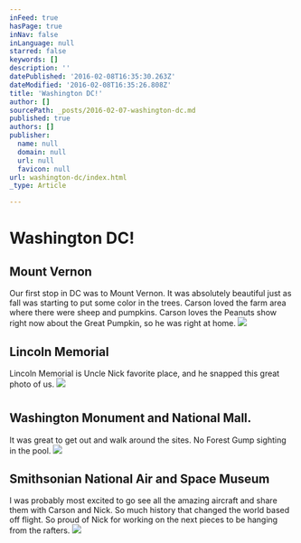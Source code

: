 ```yaml
---
inFeed: true
hasPage: true
inNav: false
inLanguage: null
starred: false
keywords: []
description: ''
datePublished: '2016-02-08T16:35:30.263Z'
dateModified: '2016-02-08T16:35:26.808Z'
title: 'Washington DC!'
author: []
sourcePath: _posts/2016-02-07-washington-dc.md
published: true
authors: []
publisher:
  name: null
  domain: null
  url: null
  favicon: null
url: washington-dc/index.html
_type: Article

---
```

# Washington DC!

## Mount Vernon

Our first stop in DC was to Mount Vernon.  It was absolutely beautiful just as fall was starting to put some color in the trees.  Carson loved the farm area where there were sheep and pumpkins.  Carson loves the Peanuts show right now about the Great Pumpkin, so he was right at home.
![](https://s3-us-west-2.amazonaws.com/the-grid-img/p/002c83b191db105c3ad22c092fa9a9c9ff523630.jpg)

## Lincoln Memorial

Lincoln Memorial is Uncle Nick favorite place, and he snapped this great photo of us.
![](https://imgflo.herokuapp.com/graph/vahj1ThiexotieMo/0c5880399a9344baa0a4f6284ca74f7e/passthrough.jpg?height=600&input=https%3A%2F%2Fs3-us-west-2.amazonaws.com%2Fthe-grid-img%2Fp%2Fed260c206309a9dc0741ba1732455ad707a64459.jpg)

# 

## Washington Monument and National Mall.

It was great to get out and walk around the sites.  No Forest Gump sighting in the pool.  ![](https://imgflo.herokuapp.com/graph/vahj1ThiexotieMo/5a65a71760af631bbb3db2626849a165/passthrough.jpg?height=600&input=https%3A%2F%2Fs3-us-west-2.amazonaws.com%2Fthe-grid-img%2Fp%2Fcedffec43264711223c833cef664605cb32ad79d.jpg)

## Smithsonian National Air and Space Museum

I was probably most excited to go see all the amazing aircraft and share them with Carson and Nick.  So much history that changed the world based off flight.  So proud of Nick for working on the next pieces to be hanging from the rafters.
![](https://the-grid-user-content.s3-us-west-2.amazonaws.com/7d6855c5-7e02-4586-b782-c613b05acfc5.JPG)